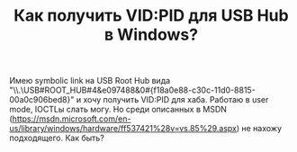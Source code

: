 ﻿---
title: "Как получить VID:PID для USB Hub в Windows?"
se.owner.user_id: 179402
se.owner.display_name: "Владимир Мартьянов"
se.owner.link: "https://ru.stackoverflow.com/users/179402/%d0%92%d0%bb%d0%b0%d0%b4%d0%b8%d0%bc%d0%b8%d1%80-%d0%9c%d0%b0%d1%80%d1%82%d1%8c%d1%8f%d0%bd%d0%be%d0%b2"
se.link: "https://ru.stackoverflow.com/questions/472263/%d0%9a%d0%b0%d0%ba-%d0%bf%d0%be%d0%bb%d1%83%d1%87%d0%b8%d1%82%d1%8c-vidpid-%d0%b4%d0%bb%d1%8f-usb-hub-%d0%b2-windows"
se.question_id: 472263
se.post_type: question
se.score: 4
---
<p>Имею symbolic link на USB Root Hub вида "\\.\USB#ROOT_HUB#4&amp;e097488&amp;0#{f18a0e88-c30c-11d0-8815-00a0c906bed8}" и хочу получить VID:PID для хаба.
Работаю в user mode, IOCTLы слать могу. Но среди описанных в MSDN (<a href="https://msdn.microsoft.com/en-us/library/windows/hardware/ff537421%28v=vs.85%29.aspx" rel="nofollow">https://msdn.microsoft.com/en-us/library/windows/hardware/ff537421%28v=vs.85%29.aspx</a>) не нахожу подходящего. Как быть?</p>
